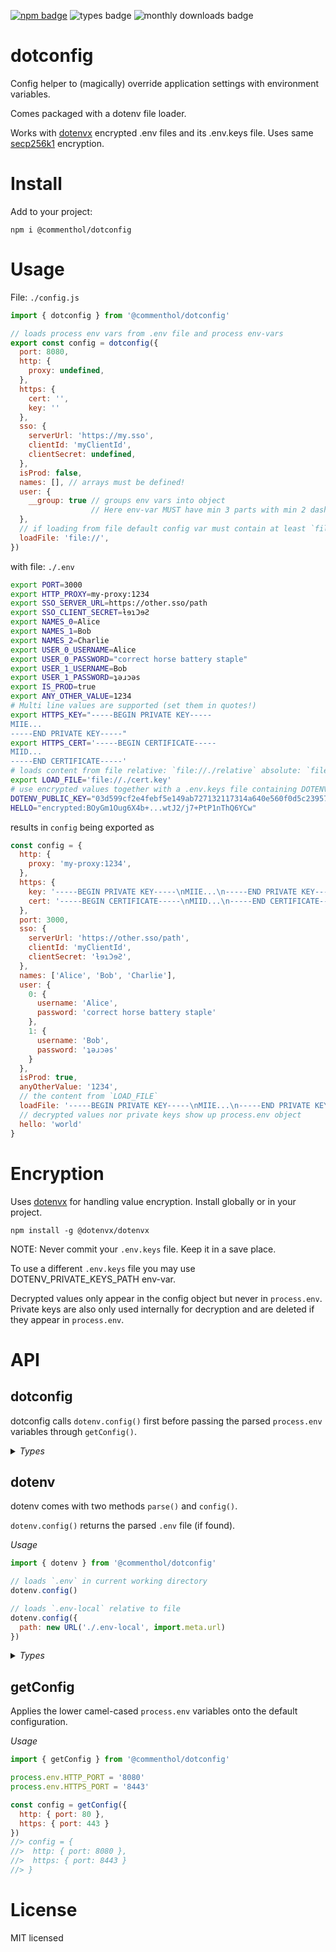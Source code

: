 [![npm badge][npm-badge]][npm]
![types badge][types-badge]
![monthly downloads badge][npm-dm]

# dotconfig

Config helper to (magically) override application settings with environment
variables.

Comes packaged with a dotenv file loader.

Works with [dotenvx][] encrypted .env files and its .env.keys file. Uses same
[secp256k1](https://en.bitcoin.it/wiki/Secp256k1) encryption.

# Install

Add to your project:

```
npm i @commenthol/dotconfig
```

# Usage

File: `./config.js`

```js
import { dotconfig } from '@commenthol/dotconfig'

// loads process env vars from .env file and process env-vars
export const config = dotconfig({
  port: 8080,
  http: {
    proxy: undefined,
  },
  https: {
    cert: '',
    key: ''
  },
  sso: {
    serverUrl: 'https://my.sso',
    clientId: 'myClientId',
    clientSecret: undefined,
  },
  isProd: false,
  names: [], // arrays must be defined!
  user: { 
    __group: true // groups env vars into object
                  // Here env-var MUST have min 3 parts with min 2 dashes!
  },
  // if loading from file default config var must contain at least `file://`
  loadFile: 'file://',
})
```

with file: `./.env`

```sh
export PORT=3000
export HTTP_PROXY=my-proxy:1234
export SSO_SERVER_URL=https://other.sso/path
export SSO_CLIENT_SECRET=ƚɘɿƆɘƧ
export NAMES_0=Alice
export NAMES_1=Bob
export NAMES_2=Charlie
export USER_0_USERNAME=Alice
export USER_0_PASSWORD="correct horse battery staple"
export USER_1_USERNAME=Bob
export USER_1_PASSWORD=ʇǝɹɔǝs
export IS_PROD=true
export ANY_OTHER_VALUE=1234
# Multi line values are supported (set them in quotes!)
export HTTPS_KEY="-----BEGIN PRIVATE KEY-----
MIIE...
-----END PRIVATE KEY-----"
export HTTPS_CERT='-----BEGIN CERTIFICATE-----
MIID...
-----END CERTIFICATE-----'
# loads content from file relative: `file://./relative` absolute: `file:///absolute`
export LOAD_FILE='file://./cert.key'
# use encrypted values together with a .env.keys file containing DOTENV_PRIVATE_KEY
DOTENV_PUBLIC_KEY="03d599cf2e4febf5e149ab727132117314a640e560f0d5c2395742e8219e9dbeee"
HELLO="encrypted:BOyGm1Oug6X4b+...wtJ2/j7+PtP1nThQ6YCw"
```

results in `config` being exported as

```js
const config = {
  http: {
    proxy: 'my-proxy:1234',
  },
  https: {
    key: '-----BEGIN PRIVATE KEY-----\nMIIE...\n-----END PRIVATE KEY-----',
    cert: '-----BEGIN CERTIFICATE-----\nMIID...\n-----END CERTIFICATE-----'
  },
  port: 3000,
  sso: {
    serverUrl: 'https://other.sso/path',
    clientId: 'myClientId',
    clientSecret: 'ƚɘɿƆɘƧ',
  },
  names: ['Alice', 'Bob', 'Charlie'],
  user: {
    0: {
      username: 'Alice',
      password: 'correct horse battery staple'
    },
    1: {
      username: 'Bob',
      password: 'ʇǝɹɔǝs'
    }
  },
  isProd: true,
  anyOtherValue: '1234',
  // the content from `LOAD_FILE`
  loadFile: '-----BEGIN PRIVATE KEY-----\nMIIE...\n-----END PRIVATE KEY-----',
  // decrypted values nor private keys show up process.env object
  hello: 'world'
}
```

# Encryption

Uses [dotenvx](https://dotenvx.com/docs/env-keys-file#encryption) for handling
value encryption. Install globally or in your project.

```
npm install -g @dotenvx/dotenvx
```

NOTE: Never commit your `.env.keys` file. Keep it in a save place.

To use a different `.env.keys` file you may use DOTENV_PRIVATE_KEYS_PATH
env-var.

Decrypted values only appear in the config object but never in `process.env`.
Private keys are also only used internally for decryption and are deleted if
they appear in `process.env`.

# API 

## dotconfig 

dotconfig calls `dotenv.config()` first before passing the parsed `process.env`
variables through `getConfig()`.

<details>
<summary><i>Types</i></summary>

```ts
function dotconfig(
    /**
     * The default configuration object
     */
    defaultConfig: object, 
    /**
     * optional configuration options.
     */
    options?: DotConfigOptions
): Record<string, any> | {};

type DotConfigOptions = {
    /**
     * The path to the dotenv file. Default is '.env' in the current working 
     * directory. May be set via DOTENV_CONFIG_PATH env var.
     */
    path?: string | URL | undefined;
    /**
     * The encoding of the dotenv file. 
     * May be set via DOTENV_CONFIG_ENCODING env var.
     */
    encoding?: BufferEncoding | undefined;
    /**
     * Whether to override existing process environment variables. 
     * Default is false. May be set with DOTENV_CONFIG_OVERRIDE=true env var.
     */
    override?: boolean | undefined;
    /**
     * The process environment object to update. Default is `process.env`.
     */
    processEnv?: NodeJS.ProcessEnv | object;
    /**
     * if `false` do not add additional props on top-level not part of defaultConfig
     */
    additionalProps?: boolean | undefined;
    /**
     * if `false` do not add any additional props that are not part of defaultConfig
     */
    additionalPropsAll?: boolean | undefined;
};
```

</details>

## dotenv 

dotenv comes with two methods `parse()` and `config()`. 

`dotenv.config()` returns the parsed `.env` file (if found).

*Usage*

```js
import { dotenv } from '@commenthol/dotconfig'

// loads `.env` in current working directory
dotenv.config()

// loads `.env-local` relative to file
dotenv.config({ 
  path: new URL('./.env-local', import.meta.url)
})
```

<details>
<summary><i>Types</i></summary>

```ts
function config (
  /**
   * optional configuration options.
   * see types above at dotconfig.
   */
  options?: DotenvConfigOptions
): Record<string, any> | {};

type DotenvConfigOptions = {
    /**
     * The path to the dotenv file. Default is '.env' in the current working directory. May be set via DOTENV_CONFIG_PATH env var.
     */
    path?: string | URL | undefined;
    /**
     * The encoding of the dotenv file. May be set via DOTENV_CONFIG_ENCODING env var.
     */
    encoding?: BufferEncoding | undefined;
    /**
     * Whether to override existing process environment variables. Default is false. May be set by DOTENV_CONFIG_OVERRIDE env var.
     */
    override?: boolean | undefined;
    /**
     * The process environment object to update. Default is `process.env`.
     */
    processEnv?: NodeJS.ProcessEnv | object;
};
```

</details>

## getConfig

Applies the lower camel-cased `process.env` variables onto the default
configuration.

*Usage*

```js
import { getConfig } from '@commenthol/dotconfig'

process.env.HTTP_PORT = '8080'
process.env.HTTPS_PORT = '8443'

const config = getConfig({
  http: { port: 80 },
  https: { port: 443 }
})
//> config = {
//>  http: { port: 8080 },
//>  https: { port: 8443 }
//> }
```

# License

MIT licensed


[npm-badge]: https://badgen.net/npm/v/@commenthol/dotconfig
[npm]: https://www.npmjs.com/package/@commenthol/dotconfig
[npm-dm]: https://badgen.net/npm/dm/@commenthol/dotconfig
[types-badge]: https://badgen.net/npm/types/@commenthol/dotconfig

[dotenvx]: https://github.com/dotenvx/dotenvx
